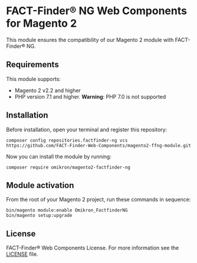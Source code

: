 # FACT-Finder® NG Web Components for Magento 2

This module ensures the compatibility of our Magento 2 module with FACT-Finder® NG.

## Requirements

This module supports:

- Magento 2 v2.2 and higher
- PHP version 7.1 and higher. **Warning**: PHP 7.0 is not supported

## Installation

Before installation, open your terminal and register this repository:

    composer config repositories.factfinder-ng vcs https://github.com/FACT-Finder-Web-Components/magento2-ffng-module.git

Now you can install the module by running:

    composer require omikron/magento2-factfinder-ng

## Module activation

From the root of your Magento 2 project, run these commands in sequence:

    bin/magento module:enable Omikron_FactfinderNG
    bin/magento setup:upgrade

## License
FACT-Finder® Web Components License. For more information see the [LICENSE](LICENSE) file.
